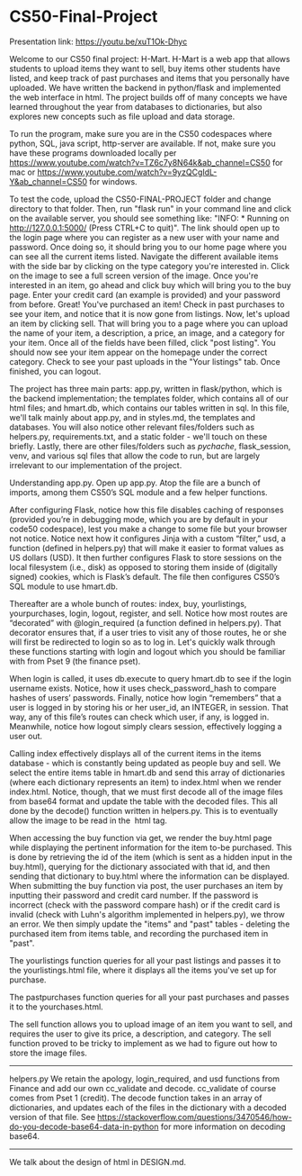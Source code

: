 # CS50-Final-Project

Presentation link: https://youtu.be/xuT1Ok-Dhyc

Welcome to our CS50 final project: H-Mart. H-Mart is a web app that allows students to upload items they want to sell, buy items other students have listed, and keep track of past purchases and items that you personally have uploaded. We have written the backend in python/flask and implemented the web interface in html. The project builds off of many concepts we have learned throughout the year from databases to dictionaries, but also explores new concepts such as file upload and data storage. 

To run the program, make sure you are in the CS50 codespaces where python, SQL, java script, http-server are available. If not, make sure you have these programs downloaded locally per https://www.youtube.com/watch?v=TZ6c7y8N64k&ab_channel=CS50 for mac or https://www.youtube.com/watch?v=9yzQCgIdL-Y&ab_channel=CS50 for windows. 

To test the code, upload the CS50-FINAL-PROJECT folder and change directory to that folder. Then, run "flask run" in your command line and click on the available server, you should see something like: "INFO:  * Running on http://127.0.0.1:5000/ (Press CTRL+C to quit)". The link should open up to the login page where you can register as a new user with your name and password. 
Once doing so, it should bring you to our home page where you can see all the current items listed. Navigate the different available items with the side bar by clicking on the type category you're interested in. Click on the image to see a full screen version of the image. Once you're interested in an item, go ahead and click buy which will bring you to the buy page. Enter your credit card (an example is provided) and your password from before. Great! You've purchased an item! Check in past purchases to see your item, and notice that it is now gone from listings. Now, let's upload an item by clicking sell. That will bring you to a page where you can upload the name of your item, a description, a price, an image, and a category for your item. Once all of the fields have been filled, click "post listing". You should now see your item appear on the homepage under the correct category. Check to see your past uploads in the "Your listings" tab. Once finished, you can logout. 

The project has three main parts: app.py, written in flask/python, which is the backend implementation; the templates folder, which contains all of our html files; and hmart.db, which contains our tables written in sql. In this file, we'll talk mainly about app.py, and in styles.md, the templates and databases. You will also notice other relevant files/folders such as helpers.py, requirements.txt, and a static folder - we'll touch on these briefly. Lastly, there are other files/folders such as _pychache_, flask_session, venv, and various sql files that allow the code to run, but are largely irrelevant to our implementation of the project. 

Understanding app.py. 
Open up app.py. Atop the file are a bunch of imports, among them CS50’s SQL module and a few helper functions. 

After configuring Flask, notice how this file disables caching of responses (provided you’re in debugging mode, which you are by default in your code50 codespace), lest you make a change to some file but your browser not notice. Notice next how it configures Jinja with a custom “filter,” usd, a function (defined in helpers.py) that will make it easier to format values as US dollars (USD). It then further configures Flask to store sessions on the local filesystem (i.e., disk) as opposed to storing them inside of (digitally signed) cookies, which is Flask’s default. The file then configures CS50’s SQL module to use hmart.db.

Thereafter are a whole bunch of routes: index, buy, yourlistings, yourpurchases, login, logout, register, and sell. Notice how most routes are “decorated” with @login_required (a function defined in helpers.py). That decorator ensures that, if a user tries to visit any of those routes, he or she will first be redirected to login so as to log in. Let's quickly walk through these functions starting with login and logout which you should be familiar with from Pset 9 (the finance pset). 

When login is called, it uses db.execute to query hmart.db to see if the login username exists. Notice, how it uses check_password_hash to compare hashes of users’ passwords. Finally, notice how login “remembers” that a user is logged in by storing his or her user_id, an INTEGER, in session. That way, any of this file’s routes can check which user, if any, is logged in. Meanwhile, notice how logout simply clears session, effectively logging a user out.

Calling index effectively displays all of the current items in the items database - which is constantly being updated as people buy and sell. We select the entire items table in hmart.db and send this array of dictionaries (where each dictionary represents an item) to index.html when we render index.html. Notice, though, that we must first decode all of the image files from base64 format and update the table with the decoded files. This all done by the decode() function written in helpers.py. This is to eventually allow the image to be read in the <img> html tag. 

When accessing the buy function via get, we render the buy.html page while displaying the pertinent information for the item to-be purchased. This is done by retrieving the id of the item (which is sent as a hidden input in the buy.html), querying for the dictionary associated with that id, and then sending that dictionary to buy.html where the information can be displayed.
When submitting the buy function via post, the user purchases an item by inputting their password and credit card number. If the password is incorrect (check with the password compare hash) or if the credit card is invalid (check with Luhn's algorithm implemented in helpers.py), we throw an error. We then simply update the "items" and "past" tables - deleting the purchased item from items table, and recording the purchased item in "past". 

The yourlistings function queries for all your past listings and passes it to the yourlistings.html file, where it displays all the items you've set up for purchase.

The pastpurchases function queries for all your past purchases and passes it to the yourchases.html. 

The sell function allows you to upload image of an item you want to sell, and requires the user to give its price, a description, and category. The sell function proved to be tricky to implement as we had to figure out how to store the image files. 

------

helpers.py
We retain the apology, login_required, and usd functions from Finance and add our own cc_validate and decode. cc_validate of course comes from Pset 1 (credit). The decode function takes in an array of dictionaries, and updates each of the files in the dictionary with a decoded version of that file. See https://stackoverflow.com/questions/3470546/how-do-you-decode-base64-data-in-python for more information on decoding base64.

---

We talk about the design of html in DESIGN.md. 














